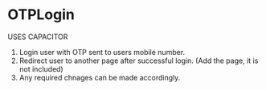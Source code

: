 # OTPLogin
USES CAPACITOR
1. Login user with OTP sent to users mobile number.
2. Redirect user to another page after successful login. (Add the page, it is not included)
3. Any required chnages can be made accordingly. 
